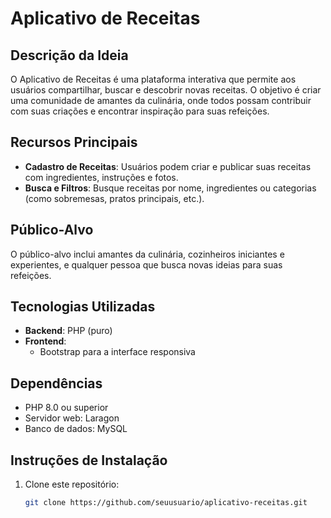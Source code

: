 # Aplicativo de Receitas

## Descrição da Ideia
O Aplicativo de Receitas é uma plataforma interativa que permite aos usuários compartilhar, buscar e descobrir novas receitas. O objetivo é criar uma comunidade de amantes da culinária, onde todos possam contribuir com suas criações e encontrar inspiração para suas refeições.

## Recursos Principais
- **Cadastro de Receitas**: Usuários podem criar e publicar suas receitas com ingredientes, instruções e fotos.
- **Busca e Filtros**: Busque receitas por nome, ingredientes ou categorias (como sobremesas, pratos principais, etc.).

## Público-Alvo
O público-alvo inclui amantes da culinária, cozinheiros iniciantes e experientes, e qualquer pessoa que busca novas ideias para suas refeições.

## Tecnologias Utilizadas
- **Backend**: PHP (puro)
- **Frontend**: 
  - Bootstrap para a interface responsiva

## Dependências
- PHP 8.0 ou superior
- Servidor web: Laragon
- Banco de dados: MySQL

## Instruções de Instalação
1. Clone este repositório:  
   ```bash
   git clone https://github.com/seuusuario/aplicativo-receitas.git
